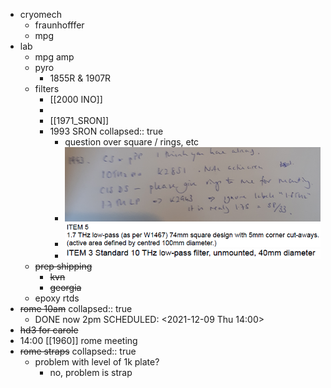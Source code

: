 - cryomech
	- fraunhofffer
	- mpg
- lab
	- mpg amp
	- pyro
		- 1855R & 1907R
	- filters
		- [[2000 INO]]
		-
		- [[1971_SRON]]
		- 1993 SRON
		  collapsed:: true
			- question over square / rings, etc
			- ![image.png](../assets/image_1639047963847_0.png)
			- ![image.png](../assets/image_1639048007163_0.png)
			- ![image.png](../assets/image_1639048065568_0.png)
	- ~~prep shipping~~
		- ~~kvn~~
		- ~~georgia~~
	- epoxy rtds
- ~~rome 10am~~
  collapsed:: true
	- DONE now 2pm
	  SCHEDULED: <2021-12-09 Thu 14:00>
- ~~hd3 for carole~~
- 14:00 [[1960]] rome meeting
- ~~rome straps~~
  collapsed:: true
	- problem with level of 1k plate?
		- no, problem is strap